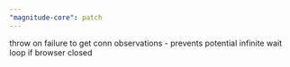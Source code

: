 ```yaml
---
"magnitude-core": patch
---
```


throw on failure to get conn observations - prevents potential infinite wait loop if browser closed

